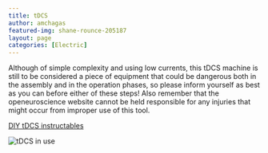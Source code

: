 ```yaml
---
title: tDCS
author: amchagas
featured-img: shane-rounce-205187
layout: page
categories: [Electric]
---
```



Although of simple complexity and using low currents, this tDCS machine is still to be considered a piece of equipment that could be dangerous both in the assembly and in the operation phases, so please inform yourself as best as you can before either of these steps! Also remember that the openeuroscience website cannot be held responsible for any injuries that might occur from improper use of this tool.

[DIY tDCS instructables](https://www.instructables.com/id/Build-a-Human-Enhancement-Device-Basic-tDCS-Suppl/)

![tDCS in use](https://cdn.instructables.com/FAQ/VB7Q/HH2VTZ4E/FAQVB7QHH2VTZ4E.LARGE.jpg?auto=webp&frame=1&fit=bounds "tDCS in use")
